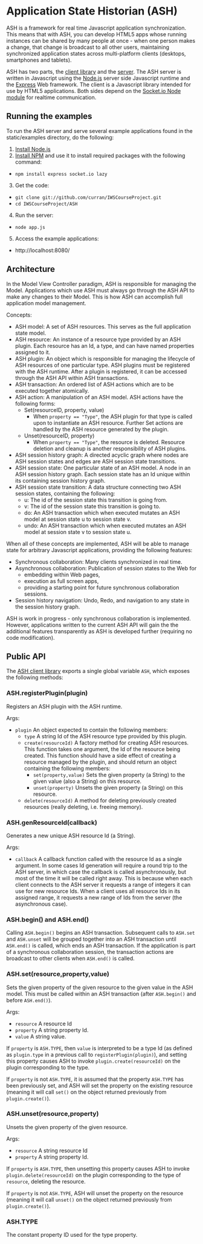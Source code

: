 # Application State Historian (ASH)

ASH is a framework for real time Javascript application synchronization. This means that with ASH, you can develop HTML5 apps whose running instances can be shared by many people at once - when one person makes a change, that change is broadcast to all other users, maintaining synchronized application states across multi-platform clients (desktops, smartphones and tablets).

ASH has two parts, the [client library](https://github.com/curran/IWSCourseProject/blob/master/ASH/static/js/ash.js) and the [server](https://github.com/curran/IWSCourseProject/blob/master/ASH/app.js). The ASH server is written in Javascript using the [Node.js](http://nodejs.org/) server side Javascript runtime and the [Express](http://expressjs.com/) Web framework. The client is a Javascript library intended for use by HTML5 applications. Both sides depend on the [Socket.io Node module](http://socket.io/ "Socket.io") for realtime communication.

## Running the examples

To run the ASH server and serve several example applications found in the static/examples directory, do the following:

 1. [Install Node.js](https://github.com/joyent/node/wiki/Installation)
 2. [Install NPM](http://npmjs.org/) and use it to install required packages with the following command:
   - `npm install express socket.io lazy`
 3. Get the code:
   - `git clone git://github.com/curran/IWSCourseProject.git`
   - `cd IWSCourseProject/ASH`
 4. Run the server:
   - `node app.js`
 5. Access the example applications:
   - http://localhost:8080/

## Architecture
In the Model View Controller paradigm, ASH is responsible for managing the Model. Applications which use ASH must always go through the ASH API to make any changes to their Model. This is how ASH can accomplish full application model management.

Concepts:

 - ASH model: A set of ASH resources. This serves as the full application state model.
 - ASH resource: An instance of a resource type provided by an ASH plugin. Each resource has an Id, a type, and can have named properties assigned to it.
 - ASH plugin: An object which is responsible for managing the lifecycle of ASH resources of one particular type. ASH plugins must be registered with the ASH runtime. After a plugin is registered, it can be accessed through the ASH API within ASH transactions.
 - ASH transaction: An ordered list of ASH actions which are to be executed together atomically.
 - ASH action: A manipulation of an ASH model. ASH actions have the following forms:
   - Set(resourceID, property, value)
     - When `property == "Type"`, the ASH plugin for that type is called upon to instantiate an ASH resource. Further Set actions are handled by the ASH resource generated by the plugin.
   - Unset(resourceID, property)
     - When `property == "Type"`, the resource is deleted. Resource deletion and cleanup is another responsibility of  ASH plugins.
 - ASH session history graph: A directed acyclic graph where nodes are ASH session states and edges are ASH session state transitions.
 - ASH session state: One particular state of an ASH model. A node in an ASH session history graph. Each session state has an Id unique within its containing session history graph.
 - ASH session state transition: A data structure connecting two ASH session states, containing the following:
   - u: The id of the session state this transition is going from.
   - v: The id of the session state this transition is going to.
   - do: An ASH transaction which when executed mutates an ASH model at session state u to session state v.
   - undo: An ASH transaction which when executed mutates an ASH model at session state v to session state u.

When all of these concepts are implemented, ASH will be able to manage state for arbitrary Javascript applications, providing the following features:

 - Synchronous collaboration: Many clients synchronized in real time.
 - Asynchronous collaboration: Publication of session states to the Web for
   - embedding within Web pages,
   - execution as full screen apps,
   - providing a starting point for future synchronous collaboration sessions.
 - Session history navigation: Undo, Redo, and navigation to any state in the session history graph.

ASH is work in progress - only synchronous collaboration is implemented. However, applications written to the current ASH API will gain the the additional features transparently as ASH is developed further (requiring no code modification).

## Public API
The [ASH client library](https://github.com/curran/IWSCourseProject/blob/master/ASH/static/js/ash.js) exports a single global variable `ASH`, which exposes the following methods:
### ASH.registerPlugin(plugin)
Registers an ASH plugin with the ASH runtime.

Args:

 - `plugin` An object expected to contain the following members:
   - `type` A string Id of the ASH resource type provided by this plugin.
   - `create(resourceId)` A factory method for creating ASH resources. This function takes one argument, the Id of the resource being created. This function should have a side effect of creating a resource managed by the plugin, and should return an object containing the following members:
     - `set(property,value)` Sets the given property (a String) to the given value (also a String) on this resource.
     - `unset(property)` Unsets the given property (a String) on this resource.
   - `delete(resourceId)` A method for deleting previously created resources (really deleting, i.e. freeing memory).

### ASH.genResourceId(callback)
Generates a new unique ASH resource Id (a String). 

Args:

 - `callback` A callback function called with the resource Id as a single argument. In some cases Id generation will require a round trip to the ASH server, in which case the callback is called asynchronously, but most of the time it will be called right away. This is because when each client connects to the ASH server it requests a range of integers it can use for new resource Ids. When a client uses all resource Ids in its assigned range, it requests a new range of Ids from the server (the asynchronous case).

### ASH.begin() and ASH.end()
Calling `ASH.begin()` begins an ASH transaction. Subsequent calls to `ASH.set` and `ASH.unset` will be grouped together into an ASH transaction until `ASH.end()` is called, which ends an ASH transaction. If the application is part of a synchronous collaboration session, the transaction actions are broadcast to other clients when `ASH.end()` is called.

### ASH.set(resource,property,value)
Sets the given property of the given resource to the given value in the ASH model. This must be called within an ASH transaction (after `ASH.begin()` and before `ASH.end()`).

Args:

 - `resource` A resource Id
 - `property` A string property Id.
 - `value` A string value.

If `property` is `ASH.TYPE`, then `value` is interpreted to be a type Id (as defined as `plugin.type` in a previous call to `registerPlugin(plugin)`), and setting this property causes ASH to invoke `plugin.create(resourceId)` on the plugin corresponding to the type.

If `property` is not `ASH.TYPE`, it is assumed that the property `ASH.TYPE` has been previously set, and ASH will set the property on the existing resource (meaning it will call `set()` on the object returned previously from `plugin.create()`).

### ASH.unset(resource,property)
Unsets the given property of the given resource.

Args:

- `resource` A string resource Id
 - `property` A string property Id.

If `property` is `ASH.TYPE`, then unsetting this property causes ASH to invoke `plugin.delete(resourceId)` on the plugin corresponding to the type of `resource`, deleting the resource.

If `property` is not `ASH.TYPE`, ASH will unset the property on the resource (meaning it will call `unset()` on the object returned previously from `plugin.create()`).

### ASH.TYPE
The constant property ID used for the type property.
